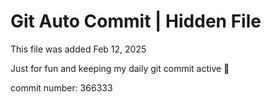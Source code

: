 # Git Auto Commit | Hidden File

This file was added Feb 12, 2025

Just for fun and keeping my daily git commit active 🤪

commit number: 366333
